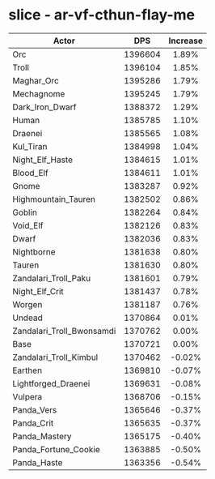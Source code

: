 # slice - ar-vf-cthun-flay-me
| Actor | DPS | Increase |
|---|:---:|:---:|
|Orc|1396604|1.89%|
|Troll|1396104|1.85%|
|Maghar_Orc|1395286|1.79%|
|Mechagnome|1395245|1.79%|
|Dark_Iron_Dwarf|1388372|1.29%|
|Human|1385785|1.10%|
|Draenei|1385565|1.08%|
|Kul_Tiran|1384998|1.04%|
|Night_Elf_Haste|1384615|1.01%|
|Blood_Elf|1384611|1.01%|
|Gnome|1383287|0.92%|
|Highmountain_Tauren|1382502|0.86%|
|Goblin|1382264|0.84%|
|Void_Elf|1382126|0.83%|
|Dwarf|1382036|0.83%|
|Nightborne|1381638|0.80%|
|Tauren|1381630|0.80%|
|Zandalari_Troll_Paku|1381601|0.79%|
|Night_Elf_Crit|1381437|0.78%|
|Worgen|1381187|0.76%|
|Undead|1370864|0.01%|
|Zandalari_Troll_Bwonsamdi|1370762|0.00%|
|Base|1370721|0.00%|
|Zandalari_Troll_Kimbul|1370462|-0.02%|
|Earthen|1369810|-0.07%|
|Lightforged_Draenei|1369631|-0.08%|
|Vulpera|1368706|-0.15%|
|Panda_Vers|1365646|-0.37%|
|Panda_Crit|1365635|-0.37%|
|Panda_Mastery|1365175|-0.40%|
|Panda_Fortune_Cookie|1363885|-0.50%|
|Panda_Haste|1363356|-0.54%|
